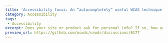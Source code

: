```yaml
---
title: 'Accessibility focus: An “autocompletely” useful WCAG technique!'
category: Accessibility
tags:
 - Accessibility
excerpt: Does your site or product ask for personal info? If so, how are you putting [WCAG 1.3.5](https://www.w3.org/WAI/WCAG21/Understanding/identify-input-purpose) into practice?
preview_url: https://github.com/uswds/uswds/discussions/6177
---
```

